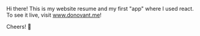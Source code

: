 Hi there! This is my website resume and my first "app" where I used react. To see it live, visit www.donovant.me!

Cheers! :beers: